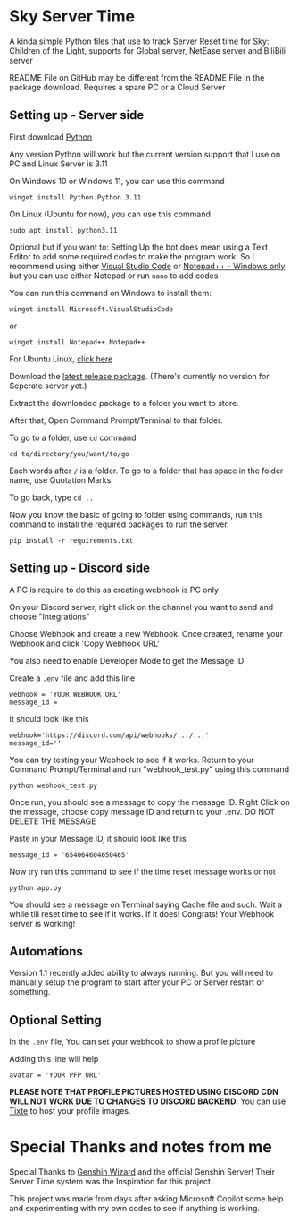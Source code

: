# Sky Server Time
A kinda simple Python files that use to track Server Reset time for Sky: Children of the Light, supports for Global server, NetEase server and BiliBili server

README File on GitHub may be different from the README File in the package download. Requires a spare PC or a Cloud Server

## Setting up - Server side

First download [Python](https://www.python.org/downloads/)

Any version Python will work but the current version support that I use on PC and Linux Server is 3.11

On Windows 10 or Windows 11, you can use this command

```winget install Python.Python.3.11```

On Linux (Ubuntu for now), you can use this command

```sudo apt install python3.11```

Optional but if you want to: Setting Up the bot does mean using a Text Editor to add some required codes to make the program work. So I recommend using either [Visual Studio Code](https://code.visualstudio.com/download) or [Notepad++ - Windows only](https://notepad-plus-plus.org/downloads/) but you can use either Notepad or run ```nano``` to add codes

You can run this command on Windows to install them:

```winget install Microsoft.VisualStudioCode```

or

```winget install Notepad++.Notepad++```

For Ubuntu Linux, [click here](https://snapcraft.io/code)

Download the [latest release package](https://github.com/studiobuttermedia/Sky_Server_Time/releases/tag/release). (There's currently no version for Seperate server yet.)

Extract the downloaded package to a folder you want to store. 

After that, Open Command Prompt/Terminal to that folder.

To go to a folder, use ```cd``` command.

```
cd to/directory/you/want/to/go
```

Each words after ```/``` is a folder. To go to a folder that has space in the folder name, use Quotation Marks.

To go back, type ```cd ..```

Now you know the basic of going to folder using commands, run this command to install the required packages to run the server. 

```pip install -r requirements.txt```

## Setting up - Discord side
A PC is require to do this as creating webhook is PC only

On your Discord server, right click on the channel you want to send and choose "Integrations"

Choose Webhook and create a new Webhook. Once created, rename your Webhook and click 'Copy Webhook URL'

You also need to enable Developer Mode to get the Message ID

Create a ```.env``` file and add this line

```
webhook = 'YOUR WEBHOOK URL'
message_id =
```

It should look like this

```
webhook='https://discord.com/api/webhooks/.../...'
message_id=''
```

You can try testing your Webhook to see if it works. Return to your Command Prompt/Terminal and run "webhook_test.py" using this command

```python webhook_test.py```

Once run, you should see a message to copy the message ID. Right Click on the message, choose copy message ID and return to your .env. DO NOT DELETE THE MESSAGE

Paste in your Message ID, it should look like this

```message_id = '654064604650465'```

Now try run this command to see if the time reset message works or not

```python app.py```

You should see a message on Terminal saying Cache file and such. Wait a while till reset time to see if it works. If it does! Congrats! Your Webhook server is working!

## Automations
Version 1.1 recently added ability to always running. But you will need to manually setup the program to start after your PC or Server restart or something.

## Optional Setting
In the ```.env``` file, You can set your webhook to show a profile picture

Adding this line will help

```avatar = 'YOUR PFP URL'```

**PLEASE NOTE THAT PROFILE PICTURES HOSTED USING DISCORD CDN WILL NOT WORK DUE TO CHANGES TO DISCORD BACKEND.**  You can use [Tixte](https://tixte.com/) to host your profile images.

# Special Thanks and notes from me
Special Thanks to [Genshin Wizard](https://github.com/Genshin-Wizard) and the official Genshin Server! Their Server Time system was the Inspiration for this project. 

This project was made from days after asking Microsoft Copilot some help and experimenting with my own codes to see if anything is working.
